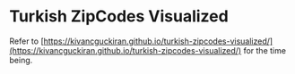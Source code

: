 # Turkish ZipCodes Visualized

Refer to [https://kivancguckiran.github.io/turkish-zipcodes-visualized/](https://kivancguckiran.github.io/turkish-zipcodes-visualized/) for the time being.
